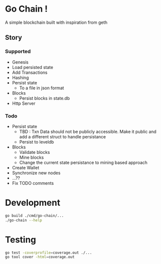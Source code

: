 # Go Chain !
A simple blockchain built with inspiration from geth

## Story 
### Supported
- Genesis
- Load persisted state
- Add Transactions
- Hashing
- Persist state
    - To a file in json format
- Blocks
    - Persist blocks in state.db
- Http Server
### Todo
- Persist state
    - TBD : Txn Data should not be publicly accessible. Make it public and add a different struct to handle persistance
    - Persist to leveldb
- Blocks
    - Validate blocks 
    - Mine blocks
    - Change the current state persistance to mining based approach
- Create Wallet
- Synchronize new nodes
- ...??
- Fix TODO comments
# Development
```sh
go build ./cmd/go-chain/...
./go-chain --help
```

# Testing
```sh
go test -coverprofile=coverage.out ./...
go tool cover -html=coverage.out
```